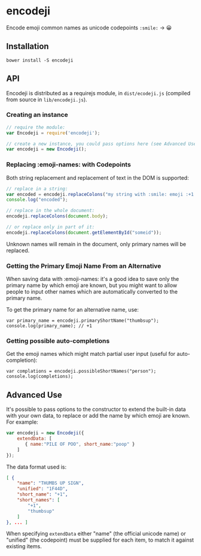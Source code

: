 # encodeji
Encode emoji common names as unicode codepoints `:smile:` -> 😀

## Installation

`bower install -S encodeji`

## API

Encodeji is distributed as a requirejs module, in `dist/ecodeji.js` (compiled
from source in `lib/encodeji.js`).


### Creating an instance
```js
// require the module:
var Encodeji = require('encodeji');

// create a new instance, you could pass options here (see Advanced Use below)
var encodeji = new Encodeji();
```

### Replacing :emoji-names: with Codepoints

Both string replacement and replacement of text in the DOM is supported:
```js
// replace in a string:
var encoded = encodeji.replaceColons("my string with :smile: emoji :+1::skin-tone-3:");
console.log("encoded");

// replace in the whole document:
encodeji.replaceColons(document.body);

// or replace only in part of it:
encodeji.replaceColons(document.getElementById("someid"));
```

Unknown names will remain in the document, only primary names will be replaced.


### Getting the Primary Emoji Name From an Alternative
When saving data with :emoji-names: it's a good idea to save only the primary
name by which emoji are known, but you might want to allow people to input
other names which are automatically converted to the primary name.

To get the primary name for an alternative name, use:
```
var primary_name = encodeji.primaryShortName("thumbsup");
console.log(primary_name); // +1
```

### Getting possible auto-completions
Get the emoji names which might match partial user input (useful for
auto-completion):

```
var complations = encodeji.possibleShortNames("person");
console.log(completions);
```


## Advanced Use
It's possible to pass options to the constructor to extend the built-in data
with your own data, to replace or add the name by which emoji are known. For
example:

```js
var encodeji = new Encodeji({
    extendData: [
       { name:"PILE OF POO", short_name:"poop" }
    ]
});
```

The data format used is:
```json
[ {
    "name": "THUMBS UP SIGN",
    "unified": "1F44D",
    "short_name": "+1",
    "short_names": [
        "+1",
        "thumbsup"
    ]
}, ... ]
```

When specifying `extendData` either "name" (the official unicode name) or
"unified" (the codepoint) must be supplied for each item, to match it against
existing items.

